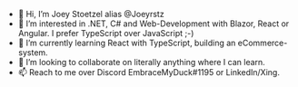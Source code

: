 - 👋 Hi, I’m Joey Stoetzel alias @Joeyrstz
- 👀 I’m interested in .NET, C# and Web-Development with Blazor, React or Angular. I prefer TypeScript over JavaScript ;-)
- 🌱 I’m currently learning React with TypeScript, building an eCommerce-system.
- 💞️ I’m looking to collaborate on literally anything where I can learn.
- 📫 Reach to me over Discord EmbraceMyDuck#1195 or LinkedIn/Xing.

<!---
Joeyrstz/Joeyrstz is a ✨ special ✨ repository because its `README.md` (this file) appears on your GitHub profile.
You can click the Preview link to take a look at your changes.
--->
